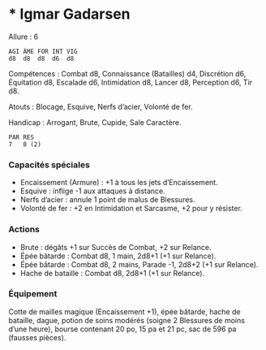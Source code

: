 # * Igmar Gadarsen

Allure : 6

	AGI	ÂME	FOR	INT	VIG
	d8	d8	d8	d6	d8

Compétences : Combat d8, Connaissance (Batailles) d4, Discrétion d6, Équitation d8, Escalade d6, Intimidation d8, Lancer d8, Perception d6, Tir d8.

Atouts : Blocage, Esquive, Nerfs d’acier, Volonté de fer.

Handicap : Arrogant, Brute, Cupide, Sale Caractère.

	PAR	RES
	7	8 (2)

### Capacités spéciales
- Encaissement (Armure) : +1 à tous les jets d’Encaissement.
- Esquive : inflige -1 aux attaques à distance.
- Nerfs d’acier : annule 1 point de malus de Blessures.
- Volonté de fer : +2 en Intimidation et Sarcasme, +2 pour y résister.

### Actions
- Brute : dégâts +1 sur Succès de Combat, +2 sur Relance.
- Épée bâtarde : Combat d8, 1 main, 2d8+1 (+1 sur Relance).
- Épée bâtarde : Combat d8, 2 mains, Parade -1, 2d8+2 (+1 sur Relance).
- Hache de bataille : Combat d8, 2d8+1 (+1 sur Relance).

### Équipement
Cotte de mailles magique (Encaissement +1), épée bâtarde, hache de bataille, dague, potion de soins modérés (soigne 2 Blessures de moins d’une heure), bourse contenant 20 po, 15 pa et 21 pc, sac de 596 pa (fausses pièces).
